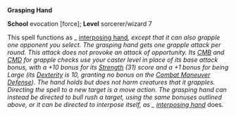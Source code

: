  **Grasping Hand**

**School** evocation [force]; **Level** sorcerer/wizard 7

This spell functions as _ [interposing hand](interposingHand.md#_interposing-hand)_, except that it can also grapple one opponent you select. The _grasping hand_ gets one grapple attack per round. This attack does not provoke an attack of opportunity. Its [CMB](../combat.md#_combat-maneuver-bonus) and [CMD](../combat.md#_combat-maneuver-defense) for grapple checks use your caster level in place of its base attack bonus, with a +10 bonus for its [Strength](../gettingStarted.md#_strength) (31) score and a +1 bonus for being Large (its [Dexterity](../gettingStarted.md#_dexterity) is 10, granting no bonus on the [Combat Maneuver Defense](../combat.md#_combat-maneuver-defense)). The hand holds but does not harm creatures that it grapples. Directing the spell to a new target is a move action. The _grasping hand_ can instead be directed to bull rush a target, using the same bonuses outlined above, or it can be directed to interpose itself, as _ [interposing hand](interposingHand.md#_interposing-hand)_ does.

